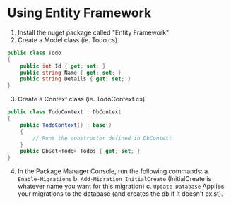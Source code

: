 # Using Entity Framework

1. Install the nuget package called "Entity Framework"
2. Create a Model class (ie. Todo.cs).
```csharp
public class Todo
{
    public int Id { get; set; }
    public string Name { get; set; }
    public string Details { get; set; }
}
```
3. Create a Context class (ie. TodoContext.cs).
```csharp
public class TodoContext : DbContext
{
    public TodoContext() : base()
    {
        // Runs the constructor defined in DbContext
    }
    public DbSet<Todo> Todos { get; set; }
}
```
4. In the Package Manager Console, run the following commands:
    a. `Enable-Migrations`
    b. `Add-Migration InitialCreate` (InitialCreate is whatever name you want for this migration)
    c. `Update-Database` Applies your migrations to the database (and creates the db if it doesn't exist).
    